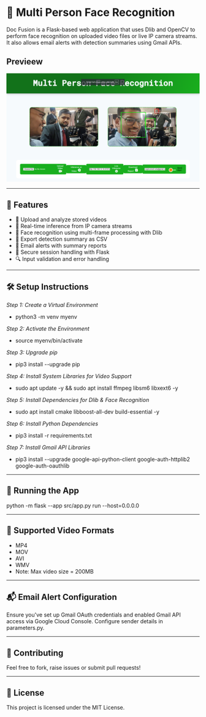 # 📸 Multi Person Face Recognition

Doc Fusion is a Flask-based web application that uses Dlib and OpenCV to perform face recognition on uploaded video files or live IP camera streams. It also allows email alerts with detection summaries using Gmail APIs.

## Previeew

![Screenshot](https://github.com/Alwaysomesh/Multi-Person-Face-Recognition/blob/main/Screenshot%202025-04-23%20142719.png)


---

## 🚀 Features

- 🎥 Upload and analyze stored videos
- 📡 Real-time inference from IP camera streams
- 🧠 Face recognition using multi-frame processing with Dlib
- 📄 Export detection summary as CSV
- 📧 Email alerts with summary reports
- 🔐 Secure session handling with Flask
- 🔍 Input validation and error handling

---

## 🛠️ Setup Instructions

*Step 1: Create a Virtual Environment*
- python3 -m venv myenv

*Step 2: Activate the Environment*
- source myenv/bin/activate

*Step 3: Upgrade pip*
- pip3 install --upgrade pip

*Step 4: Install System Libraries for Video Support*
- sudo apt update -y && sudo apt install ffmpeg libsm6 libxext6 -y

*Step 5: Install Dependencies for Dlib & Face Recognition*
- sudo apt install cmake libboost-all-dev build-essential -y

*Step 6: Install Python Dependencies*
- pip3 install -r requirements.txt

*Step 7: Install Gmail API Libraries*
- pip3 install --upgrade google-api-python-client google-auth-httplib2 google-auth-oauthlib

---

## 🧪 Running the App

python -m flask --app src/app.py run --host=0.0.0.0

---

## 📸 Supported Video Formats

- MP4
- MOV
- AVI
- WMV
- Note: Max video size = 200MB

---

## 📬 Email Alert Configuration

Ensure you've set up Gmail OAuth credentials and enabled Gmail API access via Google Cloud Console. Configure sender details in parameters.py.

---

## 🤝 Contributing

Feel free to fork, raise issues or submit pull requests!

---

## 📄 License

This project is licensed under the MIT License.
